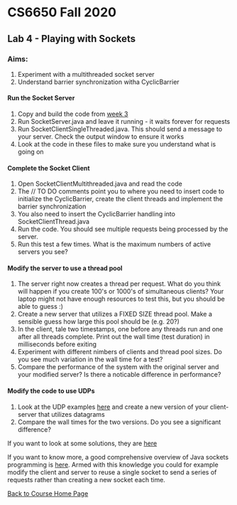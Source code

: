 # CS6650 Fall 2020 

## Lab 4 - Playing with Sockets
### Aims: 
1. Experiment with a multithreaded socket server
1. Understand barrier synchronization witha CyclicBarrier 

#### Run the Socket Server
1. Copy and build the code from [week 3](https://github.com/gortonator/bsds-6650/tree/master/code/week-3)
1. Run SocketServer.java and leave it running - it waits forever for requests
1. Run SocketClientSingleThreaded.java. This should send a message to your server. Check the output window to ensure it works
1. Look at the code in these files to make sure you understand what is going on

#### Complete the Socket Client
1. Open SocketClientMultithreaded.java and read the code
1. The // TO DO comments point you to where you need to insert code to initialize the CyclicBarrier, create the client threads and implement the barrier synchronization
1. You also need to insert the CyclicBarrier handling into SocketClientThread.java
1. Run the code. You should see multiple requests being processed by the server. 
1. Run this test a few times. What is the maximum numbers of active servers you see?

#### Modify the server to use a thread pool
1. The server right now creates a thread per request. What do you think will happen if you create 100's or 1000's of simultaneous clients? Your laptop might not have enough resources to test this, but you should be able to guess :)
1. Create a new server that utilizes a FIXED SIZE thread pool. Make a sensible guess how large this pool should be (e.g. 20?)
1. In the client, tale two timestamps, one before any threads run and one after all threads complete. Print out the wall time (test duration) in milliseconds before exiting
1. Experiment with different nimbers of clients and thread pool sizes. Do you see much variation in the wall time for a test?
1. Compare the performance of the system with the original server and your modified server? Is there a noticable difference in performance?

#### Modify the code to use UDPs
1. Look at the UDP examples [here](https://www.baeldung.com/udp-in-java) and create a new version of your client-server that utilizes datagrams
1. Compare the wall times for the two versions. Do you see a significant difference?


If you want to look at some solutions, they are [here](https://github.com/gortonator/bsds-6650/tree/master/code/week-3/solutions)

If you want to know more, a good comprehensive overview of Java sockets programming is [here](https://www.baeldung.com/a-guide-to-java-sockets). 
Armed with this knowledge you could for example modify the client and server to reuse a single socket to send a series of requests rather than creating a new socket each time.


[Back to Course Home Page](https://gortonator.github.io/bsds-6650/)
